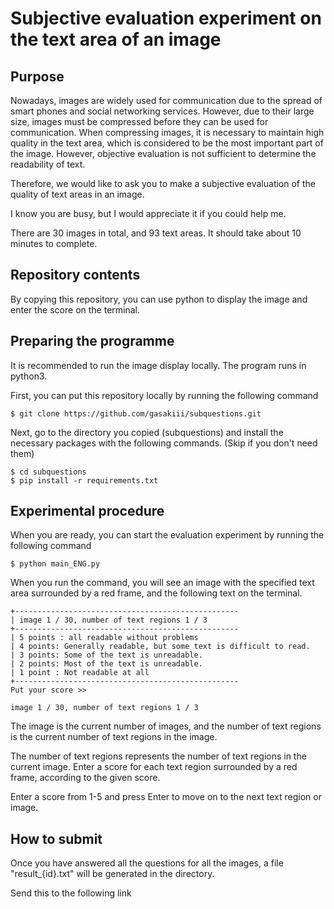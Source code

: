 # Subjective evaluation experiment on the text area of an image
## Purpose
Nowadays, images are widely used for communication due to the spread of smart phones and social networking services.
However, due to their large size, images must be compressed before they can be used for communication.
When compressing images, it is necessary to maintain high quality in the text area, which is considered to be the most important part of the image.
However, objective evaluation is not sufficient to determine the readability of text.

Therefore, we would like to ask you to make a subjective evaluation of the quality of text areas in an image.

I know you are busy, but I would appreciate it if you could help me.

There are 30 images in total, and 93 text areas. It should take about 10 minutes to complete.

## Repository contents
By copying this repository, you can use python to display the image and enter the score on the terminal.


## Preparing the programme
It is recommended to run the image display locally. The program runs in python3.

First, you can put this repository locally by running the following command

```
$ git clone https://github.com/gasakiii/subquestions.git
```

Next, go to the directory you copied (subquestions) and install the necessary packages with the following commands. (Skip if you don't need them)

```
$ cd subquestions
$ pip install -r requirements.txt
```

## Experimental procedure
When you are ready, you can start the evaluation experiment by running the following command

```
$ python main_ENG.py
```

When you run the command, you will see an image with the specified text area surrounded by a red frame, and the following text on the terminal.

```
+--------------------------------------------------
| image 1 / 30, number of text regions 1 / 3
+--------------------------------------------------
| 5 points : all readable without problems
| 4 points: Generally readable, but some text is difficult to read.
| 3 points: Some of the text is unreadable.
| 2 points: Most of the text is unreadable.
| 1 point : Not readable at all
+--------------------------------------------------
Put your score >> 
````

```
image 1 / 30, number of text regions 1 / 3
```

The image is the current number of images, and the number of text regions is the current number of text regions in the image.

The number of text regions represents the number of text regions in the current image. Enter a score for each text region surrounded by a red frame, according to the given score.

Enter a score from 1-5 and press Enter to move on to the next text region or image.


## How to submit

Once you have answered all the questions for all the images, a file "result_{id}.txt" will be generated in the directory.

Send this to the following link

